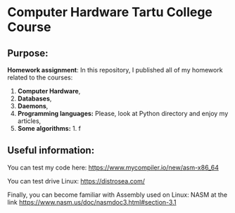 # Computer Hardware Tartu College Course

## Purpose:

**Homework assignment**: In this repository, I published all of my homework related to the courses:

1. **Computer Hardware**,
2. **Databases**,
3. **Daemons**,
4. **Programming languages:** Please, look at Python directory and enjoy my articles,
5. **Some algorithms:**
          1. f

## Useful information:

You can test my code here: https://www.mycompiler.io/new/asm-x86_64

You can test drive Linux: https://distrosea.com/

Finally, you can become familiar with Assembly used on Linux: NASM at the link https://www.nasm.us/doc/nasmdoc3.html#section-3.1
